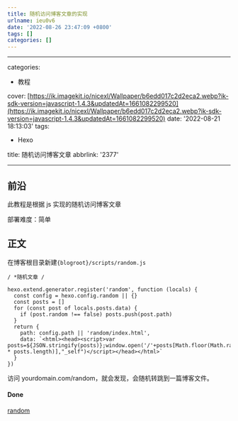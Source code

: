 ```yaml
---
title: 随机访问博客文章的实现
urlname: ieu0v6
date: '2022-08-26 23:47:09 +0800'
tags: []
categories: []
---
```


---

categories:

- 教程

cover: [https://ik.imagekit.io/nicexl/Wallpaper/b6edd017c2d2eca2.webp?ik-sdk-version=javascript-1.4.3&updatedAt=1661082299520](https://ik.imagekit.io/nicexl/Wallpaper/b6edd017c2d2eca2.webp?ik-sdk-version=javascript-1.4.3&updatedAt=1661082299520)
date: '2022-08-21 18:13:03'
tags:

- Hexo

title: 随机访问博客文章
abbrlink: '2377'

---

## 前沿

此教程是根据 js 实现的随机访问博客文章

部署难度：简单

## 正文

在博客根目录新建`{blogroot}/scripts/random.js`

```
/ *随机文章 /

hexo.extend.generator.register('random', function (locals) {
  const config = hexo.config.random || {}
  const posts = []
  for (const post of locals.posts.data) {
    if (post.random !== false) posts.push(post.path)
  }
  return {
    path: config.path || 'random/index.html',
    data: `<html><head><script>var posts=${JSON.stringify(posts)};window.open('/'+posts[Math.floor(Math.random() * posts.length)],"_self")</script></head></html>`
  }
})
```

访问 yourdomain.com/random，就会发现，会随机转跳到一篇博客文件。

#### Done

[random](https://xlenco.eu.org/random)
